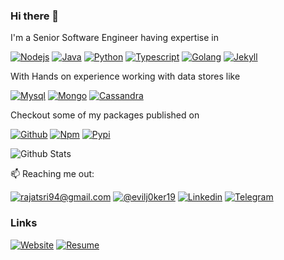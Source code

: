 ### Hi there 👋

I'm a Senior Software Engineer<!-- at &nbsp; [![Myntra](https://img.shields.io/badge/myntra-20336B?style=for-the-badge&logo=paytm&logoColor=white)](https://myntra.com) -->&nbsp;having expertise in

[![Nodejs](https://img.shields.io/badge/node_js-339933?style=for-the-badge&logo=node.js&logoColor=white)](#)
[![Java](https://img.shields.io/badge/java-007396?style=for-the-badge&logo=java&logoColor=white)](#)
[![Python](https://img.shields.io/badge/python-3776AB?style=for-the-badge&logo=python&logoColor=white)](#)
[![Typescript](https://img.shields.io/badge/typescript-007ACC?style=for-the-badge&logo=typescript&logoColor=white)](#)
[![Golang](https://img.shields.io/badge/golang-00ADD8?style=for-the-badge&logo=go&logoColor=white)](#)
[![Jekyll](https://img.shields.io/badge/jekyll-CC0000?style=for-the-badge&logo=jekyll&logoColor=white)](#)
<!-- [![GraphQL](https://img.shields.io/badge/graphql-E10098?style=for-the-badge&logo=graphql&logoColor=white)](#) -->

<!-- [![Express](https://img.shields.io/badge/express-000000?style=for-the-badge&logo=express&logoColor=white)](#)
[![Spring](https://img.shields.io/badge/spring-6DB33F?style=for-the-badge&logo=spring&logoColor=white)](#)
[![Django](https://img.shields.io/badge/django-092E20?style=for-the-badge&logo=django&logoColor=white)](#)
[![Flask](https://img.shields.io/badge/flask-000000?style=for-the-badge&logo=flask&logoColor=white)](#) -->
 
With Hands on experience working with data stores like

[![Mysql](https://img.shields.io/badge/mysql-4479A1?style=for-the-badge&logo=mysql&logoColor=white)](#)
[![Mongo](https://img.shields.io/badge/mongo-47A248?style=for-the-badge&logo=mongodb&logoColor=white)](#)
[![Cassandra](https://img.shields.io/badge/cassandra-1287B1?style=for-the-badge&logo=apache-cassandra&logoColor=white)](#)
<!-- [![Redis](https://img.shields.io/badge/redis-DC382D?style=for-the-badge&logo=redis&logoColor=white)](#)
[![Maria](https://img.shields.io/badge/maria-003545?style=for-the-badge&logo=mariadb&logoColor=white)](#)
[![SQLite](https://img.shields.io/badge/sqlite-003B57?style=for-the-badge&logo=sqlite&logoColor=white)](#) -->

<!-- And some useful tools like

[![Storm](https://img.shields.io/badge/storm-blue?style=for-the-badge&logo=apache&logoColor=white)](#)
[![Kafka](https://img.shields.io/badge/kafka-231F20?style=for-the-badge&logo=apache-kafka&logoColor=white)](#)
[![RabbitMQ](https://img.shields.io/badge/rabbitmq-FF6600?style=for-the-badge&logo=rabbitmq&logoColor=white)](#)
[![Heroku](https://img.shields.io/badge/heroku-430098?style=for-the-badge&logo=heroku&logoColor=white)](#)
[![Grafana](https://img.shields.io/badge/grafana-F46800?style=for-the-badge&logo=grafana&logoColor=white)](#)
[![Kibana](https://img.shields.io/badge/kibana-005571?style=for-the-badge&logo=kibana&logoColor=white)](#)
[![Jenkins](https://img.shields.io/badge/jenkins-D24939?style=for-the-badge&logo=jenkins&logoColor=white)](#)
[![Docker](https://img.shields.io/badge/docker-2496ED?style=for-the-badge&logo=docker&logoColor=white)](#) 
-->

<!-- Spending my time scribbling some sort of code on

[![Intellij](https://img.shields.io/badge/idea-000?style=for-the-badge&logo=intellij-idea&logoColor=white)](#)
[![VSCode](https://img.shields.io/badge/code-007ACC?style=for-the-badge&logo=visual-studio-code&logoColor=white)](#)
[![Vim](https://img.shields.io/badge/vim-019733?style=for-the-badge&logo=vim&logoColor=white)](#) -->

<!-- Or rather busy with

[![Netflix](https://img.shields.io/badge/netflix-E50914?style=for-the-badge&logo=netflix&logoColor=white)](#)
[![Prime](https://img.shields.io/badge/prime-00A8E1?style=for-the-badge&logo=amazon-prime&logoColor=white)](#)
[![Fifa 19](https://img.shields.io/badge/fifa_21-326295?style=for-the-badge&logo=fifa&logoColor=white)](#)
[![Duolingo](https://img.shields.io/badge/duolingo-58CC02?style=for-the-badge&logo=duolingo&logoColor=white)](#)
[![YT Music](https://img.shields.io/badge/yt_music-FF0000?style=for-the-badge&logo=youtube-music&logoColor=white)](#) -->

Checkout some of my packages published on

[![Github](https://img.shields.io/badge/gh_packages-181717?style=for-the-badge&logo=github&logoColor=white)](https://github.com/rajat19?tab=packages)
[![Npm](https://img.shields.io/badge/npm-CB3837?style=for-the-badge&logo=npm&logoColor=white)](https://www.npmjs.com/~rajatsriv)
[![Pypi](https://img.shields.io/badge/pypi-3775A9?style=for-the-badge&logo=pypi&logoColor=white)](https://pypi.org/user/rajatsriv/)

![Github Stats](https://github-readme-stats.vercel.app/api?username=rajat19&bg_color=30,e96443,904e95&title_color=fff&text_color=fff&show_icons=true&icon_color=fff)

📫 Reaching me out: 

[![rajatsri94@gmail.com](https://img.shields.io/badge/mail-D14836?style=for-the-badge&logo=gmail&logoColor=white)](mailto:rajatsri94@gmail.com) 
[![@evilj0ker19](https://img.shields.io/badge/tweet-1DA1F2?style=for-the-badge&logo=twitter&logoColor=white)](https://twitter.com/evilj0ker19)
[![Linkedin](https://img.shields.io/badge/linkedin-0077B5?style=for-the-badge&logo=linkedin&logoColor=white)](https://www.linkedin.com/in/rajatsriv19/)
[![Telegram](https://img.shields.io/badge/telegram-26A5E4?style=for-the-badge&logo=telegram&logoColor=white)](https://t.me/rajatsriv)
<!-- [![fb](https://img.shields.io/badge/facebook-1877F2?style=for-the-badge&logo=facebook&logoColor=white)](https://www.facebook.com/srivrajat) -->

### Links

[![Website](https://img.shields.io/badge/website-4285F4?style=for-the-badge&logo=google-chrome&logoColor=white)](https://rajat19.github.io)
[![Resume](https://img.shields.io/badge/resume-EC1C24?style=for-the-badge&logo=adobe-acrobat-reader&logoColor=white)](https://rajat19.github.io/assets/pdf/resume.pdf)
